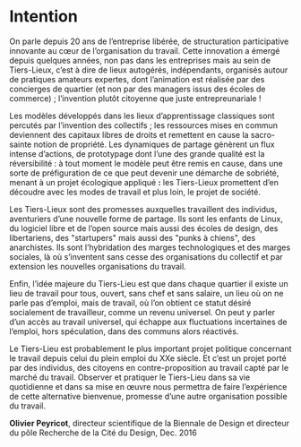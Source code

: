 # Intention

On parle depuis 20 ans de l’entreprise libérée, de structuration participative innovante au cœur de l’organisation du travail. Cette innovation a émergé depuis quelques années, non pas dans les entreprises mais au sein de Tiers-Lieux, c’est à dire de lieux autogérés, indépendants, organisés autour de pratiques amateurs expertes, dont l’animation est réalisée par des concierges de quartier \(et non par des managers issus des écoles de commerce\) ; l’invention plutôt citoyenne que juste entrepreunariale !

Les modèles développés dans les lieux d’apprentissage classiques sont percutés par l’invention des collectifs ; les ressources mises en commun deviennent des capitaux libres de droits et remettent en cause la sacro-sainte notion de propriété. Les dynamiques de partage génèrent un flux intense d’actions, de prototypage dont l’une des grande qualité est la réversibilité : à tout moment le modèle peut être remis en cause, dans une sorte de préfiguration de ce que peut devenir une démarche de sobriété, menant à un projet écologique appliqué **:** les Tiers-Lieux promettent d’en découdre avec les modes de travail et plus loin, le projet de société.

Les Tiers-Lieux sont des promesses auxquelles travaillent des individus, aventuriers d’une nouvelle forme de partage. Ils sont les enfants de Linux, du logiciel libre et de l’open source mais aussi des écoles de design, des libertariens, des "startupers" mais aussi des "punks à chiens", des anarchistes. Ils sont l’hybridation des marges technologiques et des marges sociales, là où s’inventent sans cesse des organisations du collectif et par extension les nouvelles organisations du travail.

Enfin, l’idée majeure du Tiers-Lieu est que dans chaque quartier il existe un lieu de travail pour tous, ouvert, sans chef et sans salaire, un lieu où on ne parle pas d’emploi, mais de travail, où l’on obtient ce statut désiré socialement de travailleur, comme un revenu universel. On peut y parler d’un accès au travail universel, qui échappe aux fluctuations incertaines de l’emploi, hors spéculation, dans des communs alors réactivés.

Le Tiers-Lieu est probablement le plus important projet politique concernant le travail depuis celui du plein emploi du XXe siècle. Et c’est un projet porté par des individus, des citoyens en contre-proposition au travail capté par le marché du travail. Observer et pratiquer le Tiers-Lieu dans sa vie quotidienne et dans sa mise en œuvre nous permettra de faire l’expérience de cette alternative bienvenue, promesse d’une autre organisation possible du travail.

**Olivier Peyricot**, directeur scientifique de la Biennale de Design et directeur du pôle Recherche de la Cité du Design, Dec. 2016

